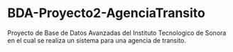 # BDA-Proyecto2-AgenciaTransito
 Proyecto de Base de Datos Avanzadas del Instituto Tecnologico de Sonora en el cual se realiza un sistema para una agencia de transito.
